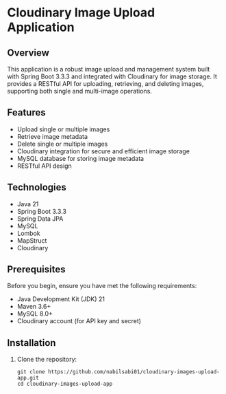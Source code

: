 # Cloudinary Image Upload Application

## Overview

This application is a robust image upload and management system built with Spring Boot 3.3.3 and integrated with Cloudinary for image storage. It provides a RESTful API for uploading, retrieving, and deleting images, supporting both single and multi-image operations.

## Features

- Upload single or multiple images
- Retrieve image metadata
- Delete single or multiple images
- Cloudinary integration for secure and efficient image storage
- MySQL database for storing image metadata
- RESTful API design

## Technologies

- Java 21
- Spring Boot 3.3.3
- Spring Data JPA
- MySQL
- Lombok
- MapStruct
- Cloudinary

## Prerequisites

Before you begin, ensure you have met the following requirements:

- Java Development Kit (JDK) 21
- Maven 3.6+
- MySQL 8.0+
- Cloudinary account (for API key and secret)

## Installation

1. Clone the repository:
   ```
   git clone https://github.com/nabilsabi01/cloudinary-images-upload-app.git
   cd cloudinary-images-upload-app
   ```

